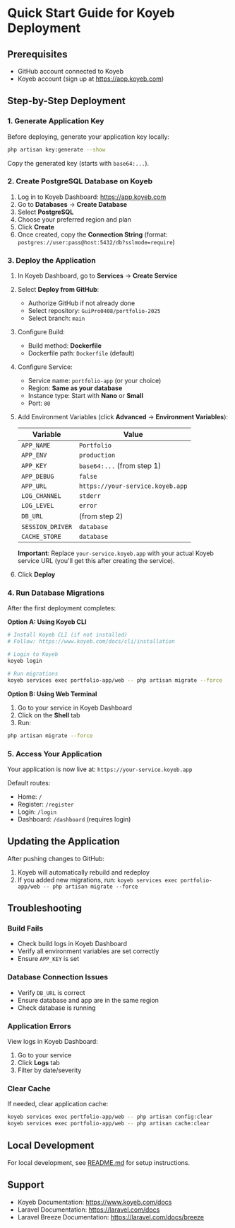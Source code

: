 # Quick Start Guide for Koyeb Deployment

## Prerequisites
- GitHub account connected to Koyeb
- Koyeb account (sign up at https://app.koyeb.com)

## Step-by-Step Deployment

### 1. Generate Application Key
Before deploying, generate your application key locally:
```bash
php artisan key:generate --show
```
Copy the generated key (starts with `base64:...`).

### 2. Create PostgreSQL Database on Koyeb
1. Log in to Koyeb Dashboard: https://app.koyeb.com
2. Go to **Databases** → **Create Database**
3. Select **PostgreSQL**
4. Choose your preferred region and plan
5. Click **Create**
6. Once created, copy the **Connection String** (format: `postgres://user:pass@host:5432/db?sslmode=require`)

### 3. Deploy the Application
1. In Koyeb Dashboard, go to **Services** → **Create Service**
2. Select **Deploy from GitHub**:
   - Authorize GitHub if not already done
   - Select repository: `GuiPro0408/portfolio-2025`
   - Select branch: `main`
3. Configure Build:
   - Build method: **Dockerfile**
   - Dockerfile path: `Dockerfile` (default)
4. Configure Service:
   - Service name: `portfolio-app` (or your choice)
   - Region: **Same as your database**
   - Instance type: Start with **Nano** or **Small**
   - Port: `80`
5. Add Environment Variables (click **Advanced** → **Environment Variables**):

   | Variable | Value |
   |----------|-------|
   | `APP_NAME` | `Portfolio` |
   | `APP_ENV` | `production` |
   | `APP_KEY` | `base64:...` (from step 1) |
   | `APP_DEBUG` | `false` |
   | `APP_URL` | `https://your-service.koyeb.app` |
   | `LOG_CHANNEL` | `stderr` |
   | `LOG_LEVEL` | `error` |
   | `DB_URL` | (from step 2) |
   | `SESSION_DRIVER` | `database` |
   | `CACHE_STORE` | `database` |

   **Important**: Replace `your-service.koyeb.app` with your actual Koyeb service URL (you'll get this after creating the service).

6. Click **Deploy**

### 4. Run Database Migrations
After the first deployment completes:

**Option A: Using Koyeb CLI**
```bash
# Install Koyeb CLI (if not installed)
# Follow: https://www.koyeb.com/docs/cli/installation

# Login to Koyeb
koyeb login

# Run migrations
koyeb services exec portfolio-app/web -- php artisan migrate --force
```

**Option B: Using Web Terminal**
1. Go to your service in Koyeb Dashboard
2. Click on the **Shell** tab
3. Run:
```bash
php artisan migrate --force
```

### 5. Access Your Application
Your application is now live at: `https://your-service.koyeb.app`

Default routes:
- Home: `/`
- Register: `/register`
- Login: `/login`
- Dashboard: `/dashboard` (requires login)

## Updating the Application
After pushing changes to GitHub:
1. Koyeb will automatically rebuild and redeploy
2. If you added new migrations, run: `koyeb services exec portfolio-app/web -- php artisan migrate --force`

## Troubleshooting

### Build Fails
- Check build logs in Koyeb Dashboard
- Verify all environment variables are set correctly
- Ensure `APP_KEY` is set

### Database Connection Issues
- Verify `DB_URL` is correct
- Ensure database and app are in the same region
- Check database is running

### Application Errors
View logs in Koyeb Dashboard:
1. Go to your service
2. Click **Logs** tab
3. Filter by date/severity

### Clear Cache
If needed, clear application cache:
```bash
koyeb services exec portfolio-app/web -- php artisan config:clear
koyeb services exec portfolio-app/web -- php artisan cache:clear
```

## Local Development
For local development, see [README.md](README.md) for setup instructions.

## Support
- Koyeb Documentation: https://www.koyeb.com/docs
- Laravel Documentation: https://laravel.com/docs
- Laravel Breeze Documentation: https://laravel.com/docs/breeze
